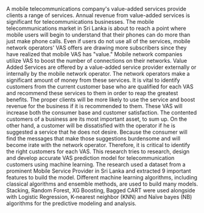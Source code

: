 A mobile telecommunications company's value-added services provide clients a range of services. Annual revenue from value-added services is significant for telecommunications businesses. The mobile telecommunications market in Sri Lanka is about to reach a point where mobile users will begin to understand that their phones can do more than just make phone calls. Even if users do not use all of the services, mobile network operators' VAS offers are drawing more subscribers since they have realized that mobile VAS has "value." Mobile network companies utilize VAS to boost the number of connections on their networks.
Value Added Services are offered by a value-added service provider externally or internally by the mobile network operator. The network operators make a significant amount of money from these services. It is vital to identify customers from the current customer base who are qualified for each VAS and recommend these services to them in order to reap the greatest benefits. The proper clients will be more likely to use the service and boost revenue for the business if it is recommended to them. These VAS will increase both the consumer base and customer satisfaction. The contented customers of a business are its most important asset, to sum up. On the other hand, a customer will be dissatisfied with the operator if he is suggested a service that he does not desire. Because the consumer will find the messages that make those suggestions burdensome and will become irate with the network operator. Therefore, it is critical to identify the right customers for each VAS.
This research tries to research, design and develop accurate VAS prediction model for telecommunication customers using machine learning. The research used a dataset from a prominent Mobile Service Provider in Sri Lanka and extracted 9 important features to build the model. Different machine learning algorithms, including classical algorithms and ensemble methods, are used to build many models. Stacking, Random Forest, XG Boosting, Bagged CART were used alongside with Logistic Regression, K-nearest neighbor (KNN) and Naïve bayes (NB) algorithms for the predictive modeling and analysis.
